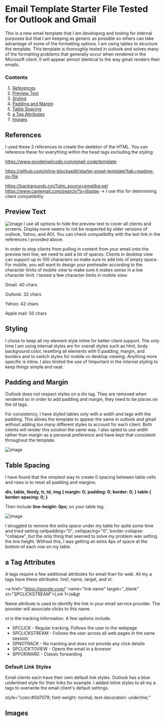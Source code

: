 # Email Template Starter File Tested for Outlook and Gmail
This is a new email template that I am developing and testing for internal purposes but that I am keeping as generic as possible so others can take advantage of some of the formatting options. I am using tables to structure the template. This template is thoroughly tested in outlook and solves many of the formatting problems that generally occur when rendered in the Microsoft client. It will appear almost identical to the way gmail renders their emails.

<h3>Contents</h3>
<ol>
  <li><a href="#references">References</a></li>
  <li><a href="#preview-text">Preview Text</a></li>
  <li><a href="#styling">Styling</a></li>
  <li><a href="#padding-and-margin">Padding and Margin</a></li>
  <li><a href="#table-spacing">Table Spacing</a></li>
  <li><a href="#a-tag-attributes">a Tag Attributes</a></li>
  <li><a href="#images">Images</a></li>
</ol>

<h2>References</h2>

I used these 3 references to create the skeleton of the HTML. You can reference these for everything within the head tags excluding the styling:

https://www.goodemailcode.com/email-code/template

https://github.com/inline-blocksedit/starter-email-template?tab=readme-ov-file  

https://backgrounds.cm/?utm_source=emailbg.net 
https://www.caniemail.com/search/?s=display
 -> I use this for determining client compatibility

<h2>Preview Text</h2>

![image](https://github.com/user-attachments/assets/a33d19c4-711a-4bfb-8f2b-1ee0bdb0dd43)
I use all options to hide the preview text to cover all clients and screens. Display:none seems to not be respected by older versions of outlook, Yahoo, and AOL
You can check compatibility with the last link in the references I provided above. 

In order to stop clients from pulling in content from your email onto the preview text line, we need to add a lot of spaces. Clients in desktop view can support up to 100 characters so make sure to add lots of empty space. 
For mobile, you will want to design your preheader according to the character limits of mobile view to make sure it makes sense in a low character limit. I tested a few character limits in mobile view:

Gmail: 40 chars

Outlook: 32 chars

Yahoo: 42 chars

Apple mail: 50 chars

<h2>Styling</h2>
I chose to keep all my element style inline for better client support. The only time I am using internal styles are for overall styles such as html, body background color, resetting all elements with 0 padding, margin, and borders and to switch styles for mobile vs desktop viewing. Anything more specific is inline. I also limited the use of !important in the internal styling to keep things simple and neat. 

<h2>Padding and Margin</h2>
Outlook does not respect styles on a div tag. They are removed when rendered so in order to add padding and margin, they need to be places on the td tags. 

For consistency, I have styled tables only with a width and <td> tags with the padding. This allows the template to appear the same in outlook and gmail without adding too many different styles to account for each client. Both clients will render this solution the same way. I also opted to use width rather than margin as a personal preference and have kept that consistent throughout the template. 

![image](https://github.com/user-attachments/assets/8af4b61a-d2ff-4a54-b8fd-e34979e0362b)

<h2>Table Spacing</h2>
I have found that the simplest way to create 0 spacing between table cells and rows is to reset all padding and margins:
  
  
  <b>div, table, tbody, tr, td, img {
      margin: 0;
      padding: 0;
      border: 0;
  }
  table {
      border-spacing: 0;
  }</b>

Then include <b>line-height: 0px;</b> on your table tag. 

![image](https://github.com/user-attachments/assets/0cfb66cd-2234-4f0a-8e7a-f08117dc73b2)

I struggled to remove the extra space under my table for quite some time and tried setting cellpadding="0", cellspacing="0", border-collapse: "collapse", but the only thing that seemed to solve my problem was setting the line height. Without this, I was getting an extra 4px of space at the bottom of each row on my table. 


<h2>a Tag Attributes</h2>
A tags require a few additional attributes for email than for web. 
All my a tags have these attributes: href, name, target, and xt.

&lt;a href="https://google.com/" name="link name" target="_blank" xt="SPCLICKSTREAM"&gt;Link 1&lt;/a&gt

Name attribute is used to identify the link in your email service provider. The provider will associate clicks to this name. 

xt is the tracking information. A few options include:
<ul>
  <li>SPCLICK - Regular tracking. Follows the user to the webpage</li>
  <li>SPCLICKSTREAM - Follows the user across all web pages in the same session</li>
  <li>SPNOTRACK - No tracking and does not provide any click details</li>
  <li>SPCLICKTOVIEW - Opens the email in a browser</li>
  <li>SPFORWARD - Classic forwarding</li>
</ul>

<h3>Default Link Styles</h3>
Email clients each have their own default link styles. Outlook has a blue underlined style for their links for example. I added inline styles to all my a tags to overwrite the email client's default settings. 

style="color:#0d7079; font-weight: normal; text-decoration: underline;"

<h2>Images</h2>
